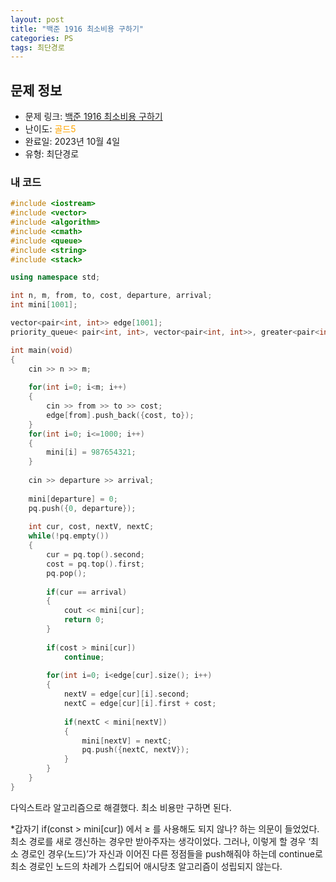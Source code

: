 ```yaml
---
layout: post
title: "백준 1916 최소비용 구하기"
categories: PS
tags: 최단경로
---
```


## 문제 정보
- 문제 링크: [백준 1916 최소비용 구하기](https://www.acmicpc.net/problem/1916)
- 난이도: <span style="color:#FFA500">골드5</span>
- 완료일: 2023년 10월 4일
- 유형: 최단경로

### 내 코드

```C++
#include <iostream>
#include <vector>
#include <algorithm>
#include <cmath>
#include <queue>
#include <string>
#include <stack>

using namespace std;

int n, m, from, to, cost, departure, arrival;
int mini[1001];

vector<pair<int, int>> edge[1001];
priority_queue< pair<int, int>, vector<pair<int, int>>, greater<pair<int, int>> > pq;

int main(void)
{
	cin >> n >> m;	
	
	for(int i=0; i<m; i++)
	{
		cin >> from >> to >> cost;
		edge[from].push_back({cost, to});
	}
	for(int i=0; i<=1000; i++)
	{
		mini[i] = 987654321;
	}
	
	cin >> departure >> arrival;
	
	mini[departure] = 0;
	pq.push({0, departure});
	
	int cur, cost, nextV, nextC;
	while(!pq.empty())
	{
		cur = pq.top().second;
		cost = pq.top().first;
		pq.pop();
		
		if(cur == arrival)
		{
			cout << mini[cur];
			return 0;
		}		
		
		if(cost > mini[cur])
			continue;
		
		for(int i=0; i<edge[cur].size(); i++)
		{
			nextV = edge[cur][i].second;
			nextC = edge[cur][i].first + cost;
			
			if(nextC < mini[nextV])
			{
				mini[nextV] = nextC;
				pq.push({nextC, nextV});
			}
		}
	}
}
```

다익스트라 알고리즘으로 해결했다. 최소 비용만 구하면 된다.

*갑자기 if(const > mini[cur]) 에서 ≥ 를 사용해도 되지 않나? 하는 의문이 들었었다. 최소 경로를 새로 갱신하는 경우만 받아주자는 생각이었다. 그러나, 이렇게 할 경우 ‘최소 경로인 경우(노드)’가 자신과 이어진 다른 정점들을 push해줘야 하는데 continue로 최소 경로인 노드의 차례가 스킵되어 애시당초 알고리즘이 성립되지 않는다.
